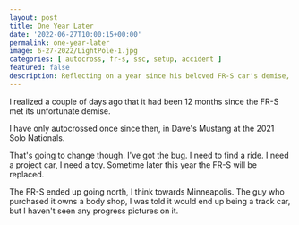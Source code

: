```yaml
---
layout: post
title: One Year Later
date: '2022-06-27T10:00:15+00:00'
permalink: one-year-later
image: 6-27-2022/LightPole-1.jpg
categories: [ autocross, fr-s, ssc, setup, accident ]
featured: false
description: Reflecting on a year since his beloved FR-S car's demise, the author passionately plans for a new autocross project, reigniting his racing spirit.
---
```



I realized a couple of days ago that it had been 12 months since the FR-S met its unfortunate demise. 

I have only autocrossed once since then, in Dave's Mustang at the 2021 Solo Nationals. 

That's going to change though. I've got the bug. I need to find a ride. I need a project car, I need a toy. Sometime later this year the FR-S will be replaced.

The FR-S ended up going north, I think towards Minneapolis. The guy who purchased it owns a body shop, I was told it would end up being a track car, but I haven't seen any progress pictures on it.






